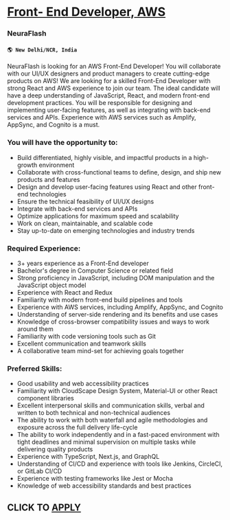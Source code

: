 # [Front- End Developer, AWS](https://www.remotewlb.com/apply/front-end-developer-aws-92970)  
### NeuraFlash  
#### `🌎 New Delhi/NCR, India`  

NeuraFlash is looking for an AWS Front-End Developer! You will collaborate with our UI/UX designers and product managers to create cutting-edge products on AWS! We are looking for a skilled Front-End Developer with strong React and AWS experience to join our team. The ideal candidate will have a deep understanding of JavaScript, React, and modern front-end development practices. You will be responsible for designing and implementing user-facing features, as well as integrating with back-end services and APIs. Experience with AWS services such as Amplify, AppSync, and Cognito is a must.

### You will have the opportunity to:

  * Build differentiated, highly visible, and impactful products in a high-growth environment
  * Collaborate with cross-functional teams to define, design, and ship new products and features
  * Design and develop user-facing features using React and other front-end technologies
  * Ensure the technical feasibility of UI/UX designs
  * Integrate with back-end services and APIs
  * Optimize applications for maximum speed and scalability
  * Work on clean, maintainable, and scalable code
  * Stay up-to-date on emerging technologies and industry trends

### Required Experience:

  * 3+ years experience as a Front-End developer
  * Bachelor's degree in Computer Science or related field
  * Strong proficiency in JavaScript, including DOM manipulation and the JavaScript object model
  * Experience with React and Redux
  * Familiarity with modern front-end build pipelines and tools
  * Experience with AWS services, including Amplify, AppSync, and Cognito
  * Understanding of server-side rendering and its benefits and use cases
  * Knowledge of cross-browser compatibility issues and ways to work around them
  * Familiarity with code versioning tools such as Git
  * Excellent communication and teamwork skills
  * A collaborative team mind-set for achieving goals together

### Preferred Skills:

  * Good usability and web accessibility practices
  * Familiarity with CloudScape Design System, Material-UI or other React component libraries
  * Excellent interpersonal skills and communication skills, verbal and written to both technical and non-technical audiences
  * The ability to work with both waterfall and agile methodologies and exposure across the full delivery life-cycle
  * The ability to work independently and in a fast-paced environment with tight deadlines and minimal supervision on multiple tasks while delivering quality products
  * Experience with TypeScript, Next.js, and GraphQL
  * Understanding of CI/CD and experience with tools like Jenkins, CircleCI, or GitLab CI/CD
  * Experience with testing frameworks like Jest or Mocha
  * Knowledge of web accessibility standards and best practices

  
## CLICK TO [APPLY](https://www.remotewlb.com/apply/front-end-developer-aws-92970)

